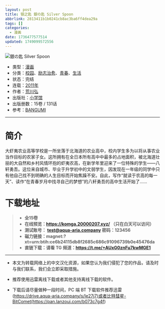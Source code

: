 ```yaml
---
layout: post
title: 银之匙 銀の匙 Silver Spoon
abbrlink: 2813411b1b0241cb8ac3ba6ff4dea29a
tags: []
categories:
  - 漫画
date: 1736477577514
updated: 1749099572556
---
```


![銀の匙 Silver Spoon](https://ipfs.io/ipfs/QmYEiZs4vJVFxgaA1PHAhtaq75b9knfq4y4WPfJ1JesKPn?filename=%E9%93%B6%E4%B9%8B%E5%8C%99.jpg)

- 类型：[漫画](/index.php/category/漫画)
- 分类：[校园](/index.php/category/校园)、[励志治愈](/index.php/category/励志治愈)、[青春](/index.php/category/青春)、[生活](/index.php/category/生活)
- 状态：完结
- 连载：[2011年](/index.php/category/2011年)
- 作者：[荒川弘](/index.php/category/荒川弘)
- 出版社：[小学馆](/index.php/category/小学馆)
- 出版册数：15卷 / 131话
- 参考：[BANGUMI](https://bangumi.tv/subject/16952)

***

# 简介

大虾夷农业高等学校是一所坐落于北海道的农业高中，校内学生多为以将从事农业当作目标的农家子女。这所拥有在全日本所有高中中最多的占地面积，被北海道壮丽的大自然和乡村风情环抱的虾夷农高，在新学年里迎来了一位特殊的学生——八轩勇吾。这位来自城市、毕业于升学初中的文弱学生，因发现在一年级的同学中只有他自己找不到明确的人生目标而开始焦躁不安。自此，写作“就读于农高的每一天”、读作“在青春岁月中找寻自己的梦想”的八轩勇吾的高中生活开始了……

# 下载地址

> - **全15卷**
> - **在线预览：<https://komga.20000207.xyz/> （只在白天可以访问）**
> - **测试账号： <test@aqua-aria.company> 密码：123456**
> - **磁力链接：magnet:?xt=urn:btih:ce6b24115db8f2685c686c91096739b0e45476da**
> - **直链下载：请看 TG 频道：<https://t.me/+AUxG0znFu7kwMGE1>**

***

- 本文为转载网络上的中文汉化资源，如果您认为我们侵犯了您的作品，请及时与我们联系，我们会立即采取措施。

- 推荐使用迅雷离线下载或者其他支持离线下载的软件。

- 下载后请尽量做种一段时间，PC 端 BT 下载软件推荐迅雷(<https://drive.aqua-aria.company/s/le27j7)或者比特彗星-BitComet(https://pan.lanzouj.com/b073c7g4f>)
